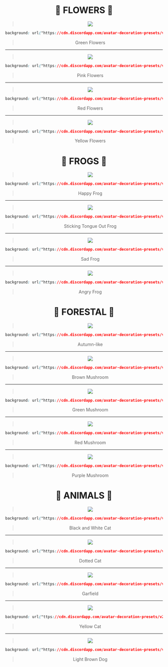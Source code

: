 <div align="center">


# 🌼 FLOWERS 🌼

> <img src="examples/flowers/green.gif">
> 
>
 ```css
background: url("https://cdn.discordapp.com/avatar-decoration-presets/v2_a_d6760c807d460b45e06427c09ab61390.png?size=128&passthrough=true") center/cover;
```
> 
> Green Flowers

- - - 

> <img src="examples/flowers/pink.gif">
> 
>
```css
background: url("https://cdn.discordapp.com/avatar-decoration-presets/v2_a_37dc2b53b273a457ff19ac2e3fda7e4c.png?size=160&passthrough=true") center/cover;
```
> 
> Pink Flowers

- - - 

> <img src="examples/flowers/red.gif">
> 
>
```css
background: url("https://cdn.discordapp.com/avatar-decoration-presets/v2_a_9c70ff0db80d85ee6d9690a0eeded0c8.png?size=160&passthrough=true") center/cover;
```
> 
> Red Flowers

- - - 

> <img src="examples/flowers/yellow.gif">
> 
>
```css
background: url("https://cdn.discordapp.com/avatar-decoration-presets/v2_a_669e4e5337a7ebeffd87fe3f1008535f.png?size=128&passthrough=true") center/cover;
```
> 
> Yellow Flowers


# 🐸 FROGS 🐸

> <img src="examples/frogs/happy.gif">
> 
>
```css
background: url("https://cdn.discordapp.com/avatar-decoration-presets/v2_a_8f4e2c88d0b00a2e6eefdbe0a70944ec.png?size=128&passthrough=true") center/cover;
```
> 
> Happy Frog

- - - 

> <img src="examples/frogs/tongue.gif">
> 
>
```css
background: url("https://cdn.discordapp.com/avatar-decoration-presets/v2_a_683904e98e8e7bca912125d360293cc6.png?size=160&passthrough=true") center/cover;
```
> 
> Sticking Tongue Out Frog

- - - 

> <img src="examples/frogs/sad.gif">
> 
>
```css
background: url("https://cdn.discordapp.com/avatar-decoration-presets/v2_a_32c66e3421b5599cf0d1ebabc29dcd16.png?size=128&passthrough=true") center/cover;
```
> 
> Sad Frog

- - - 

> <img src="examples/frogs/angry.gif">
> 
>
```css
background: url("https://cdn.discordapp.com/avatar-decoration-presets/v2_a_c58a9fe37aa945ca41892f04fc61314b.png?size=128&passthrough=true") center/cover;
```
> 
> Angry Frog

# 🌲 FORESTAL 🌲

> <img src="examples/nature/autumn.gif">
> 
>
```css
background: url("https://cdn.discordapp.com/avatar-decoration-presets/v2_a_0b2d5d75d4f1287befda6b2180aec41d.png?size=160&passthrough=true") center/cover;
```
> 
> Autumn-like

- - - 

> <img src="examples/nature/brownmushroom.gif">
> 
>
```css
background: url("https://cdn.discordapp.com/avatar-decoration-presets/v2_a_549ba042b8adef872b7a52ebb563dc69.png?size=128&passthrough=true") center/cover;
```
> 
> Brown Mushroom

- - - 

> <img src="examples/nature/greenmushroom.gif">
> 
>
```css
background: url("https://cdn.discordapp.com/avatar-decoration-presets/v2_a_fc5d8621ab57442f49662f7f76a56212.png?size=128&passthrough=true") center/cover;
```
> 
> Green Mushroom

- - - 

> <img src="examples/nature/redmushroom.gif">
> 
>
```css
background: url("https://cdn.discordapp.com/avatar-decoration-presets/v2_a_9b1a98ba163aeea50dc0ca42988acf1d.png?size=128&passthrough=true") center/cover;
```
> 
> Red Mushroom

- - - 

> <img src="examples/nature/violetmushroom.gif">
> 
>
```css
background: url("https://cdn.discordapp.com/avatar-decoration-presets/v2_a_33950b8d93e3ac1ae95c733d281fa7b5.png?size=128&passthrough=true") center/cover;
```
> 
> Purple Mushroom

# 🦝 ANIMALS 🦝

> <img src="examples/animals/bwcat.gif">
> 
>
```css
background: url("https://cdn.discordapp.com/avatar-decoration-presets/v2_a_700e6968d847aaa78b7063dc44b8ca9f.png?size=128&passthrough=true") center/cover;
```
> 
> Black and White Cat 

- - - 


> <img src="examples/animals/dottedcat.gif">
> 
>
```css
background: url("https://cdn.discordapp.com/avatar-decoration-presets/v2_a_ffed32256ce57750cc9a87ed62b0a5ba.png?size=128&passthrough=true") center/cover;
```
> 
> Dotted Cat



- - - 

> <img src="examples/animals/garfield.gif">
> 
>
```css
background: url("https://cdn.discordapp.com/avatar-decoration-presets/v2_a_49e93656ed29488809cb49b10a6854c6.png?size=128&passthrough=true") center/cover;
```
> 
> Garfield


- - - 

> <img src="examples/animals/yellowcat.gif">
> 
>
```css
background: url("ttps://cdn.discordapp.com/avatar-decoration-presets/v2_a_bf320a6355b8315bc37b188b84f1fe21.png?size=128&passthrough=true") center/cover;
```
> 
> Yellow Cat

- - - 

> <img src="examples/animals/lbdog.gif">
> 
>
```css
background: url("https://cdn.discordapp.com/avatar-decoration-presets/v2_a_49e93656ed29488809cb49b10a6854c6.png?size=128&passthrough=true") center/cover;
```
> 
> Light Brown Dog

</div>

